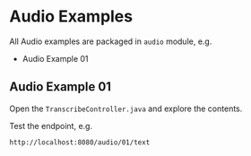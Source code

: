 # Audio Examples

All Audio examples are packaged in `audio` module, e.g.
* Audio Example 01

## Audio Example 01

Open the `TranscribeController.java` and explore the contents.

Test the endpoint, e.g.
```
http://localhost:8080/audio/01/text
```
